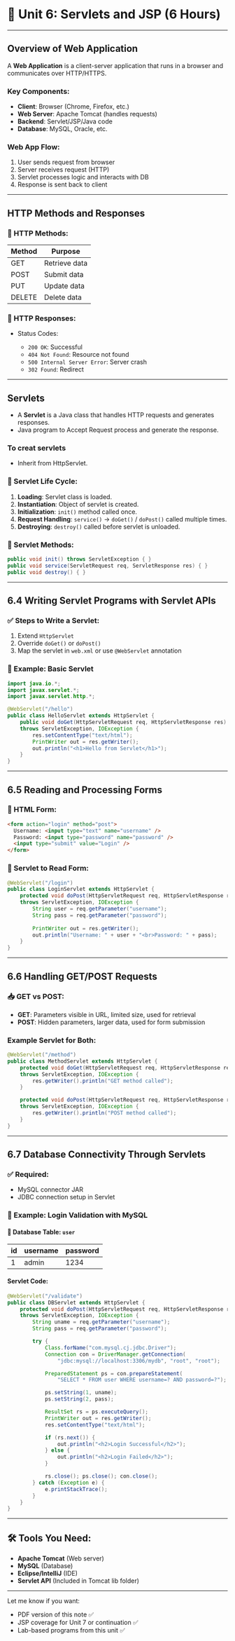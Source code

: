 
# 📘 Unit 6: Servlets and JSP (6 Hours)

---

## Overview of Web Application

A **Web Application** is a client-server application that runs in a browser and communicates over HTTP/HTTPS.

### Key Components:

* **Client**: Browser (Chrome, Firefox, etc.)
* **Web Server**: Apache Tomcat (handles requests)
* **Backend**: Servlet/JSP/Java code
* **Database**: MySQL, Oracle, etc.

### Web App Flow:

1. User sends request from browser
2. Server receives request (HTTP)
3. Servlet processes logic and interacts with DB
4. Response is sent back to client

---

## HTTP Methods and Responses

### 🔁 HTTP Methods:

| Method | Purpose       |
| ------ | ------------- |
| GET    | Retrieve data |
| POST   | Submit data   |
| PUT    | Update data   |
| DELETE | Delete data   |

### 📨 HTTP Responses:

* Status Codes:

    * `200 OK`: Successful
    * `404 Not Found`: Resource not found
    * `500 Internal Server Error`: Server crash
    * `302 Found`: Redirect

---

## Servlets
- A **Servlet** is a Java class that handles HTTP requests and generates responses.
- Java program to Accept Request process and generate the response.

### To creat servlets
- Inherit from HttpServlet.

### 🚦 Servlet Life Cycle:

1. **Loading**: Servlet class is loaded.
2. **Instantiation**: Object of servlet is created.
3. **Initialization**: `init()` method called once.
4. **Request Handling**: `service()` → `doGet()` / `doPost()` called multiple times.
5. **Destroying**: `destroy()` called before servlet is unloaded.

### 🔁 Servlet Methods:

```java
public void init() throws ServletException { }
public void service(ServletRequest req, ServletResponse res) { }
public void destroy() { }
```

---

## 6.4 Writing Servlet Programs with Servlet APIs

### ✅ Steps to Write a Servlet:

1. Extend `HttpServlet`
2. Override `doGet()` or `doPost()`
3. Map the servlet in `web.xml` or use `@WebServlet` annotation

### 📌 Example: Basic Servlet

```java
import java.io.*;
import javax.servlet.*;
import javax.servlet.http.*;

@WebServlet("/hello")
public class HelloServlet extends HttpServlet {
    public void doGet(HttpServletRequest req, HttpServletResponse res)
    throws ServletException, IOException {
        res.setContentType("text/html");
        PrintWriter out = res.getWriter();
        out.println("<h1>Hello from Servlet</h1>");
    }
}
```

---

## 6.5 Reading and Processing Forms

### 🧾 HTML Form:

```html
<form action="login" method="post">
  Username: <input type="text" name="username" />
  Password: <input type="password" name="password" />
  <input type="submit" value="Login" />
</form>
```

### 🔄 Servlet to Read Form:

```java
@WebServlet("/login")
public class LoginServlet extends HttpServlet {
    protected void doPost(HttpServletRequest req, HttpServletResponse res)
    throws ServletException, IOException {
        String user = req.getParameter("username");
        String pass = req.getParameter("password");
        
        PrintWriter out = res.getWriter();
        out.println("Username: " + user + "<br>Password: " + pass);
    }
}
```

---

## 6.6 Handling GET/POST Requests

### 📥 GET vs POST:

* **GET**: Parameters visible in URL, limited size, used for retrieval
* **POST**: Hidden parameters, larger data, used for form submission

### Example Servlet for Both:

```java
@WebServlet("/method")
public class MethodServlet extends HttpServlet {
    protected void doGet(HttpServletRequest req, HttpServletResponse res)
    throws ServletException, IOException {
        res.getWriter().println("GET method called");
    }

    protected void doPost(HttpServletRequest req, HttpServletResponse res)
    throws ServletException, IOException {
        res.getWriter().println("POST method called");
    }
}
```

---

## 6.7 Database Connectivity Through Servlets

### ✅ Required:

* MySQL connector JAR
* JDBC connection setup in Servlet

### 📌 Example: Login Validation with MySQL

#### 🧾 Database Table: `user`

| id | username | password |
| -- | -------- | -------- |
| 1  | admin    | 1234     |

#### Servlet Code:

```java
@WebServlet("/validate")
public class DBServlet extends HttpServlet {
    protected void doPost(HttpServletRequest req, HttpServletResponse res)
    throws ServletException, IOException {
        String uname = req.getParameter("username");
        String pass = req.getParameter("password");

        try {
            Class.forName("com.mysql.cj.jdbc.Driver");
            Connection con = DriverManager.getConnection(
                "jdbc:mysql://localhost:3306/mydb", "root", "root");

            PreparedStatement ps = con.prepareStatement(
                "SELECT * FROM user WHERE username=? AND password=?");

            ps.setString(1, uname);
            ps.setString(2, pass);

            ResultSet rs = ps.executeQuery();
            PrintWriter out = res.getWriter();
            res.setContentType("text/html");

            if (rs.next()) {
                out.println("<h2>Login Successful</h2>");
            } else {
                out.println("<h2>Login Failed</h2>");
            }

            rs.close(); ps.close(); con.close();
        } catch (Exception e) {
            e.printStackTrace();
        }
    }
}
```

---

## 🛠️ Tools You Need:

* **Apache Tomcat** (Web server)
* **MySQL** (Database)
* **Eclipse/IntelliJ** (IDE)
* **Servlet API** (Included in Tomcat lib folder)

---

Let me know if you want:

* PDF version of this note ✅
* JSP coverage for Unit 7 or continuation ✅
* Lab-based programs from this unit ✅

